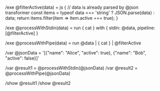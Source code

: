 /exe @filterActive(data) = js {
  // data is already parsed by @json transformer
  const items = typeof data === 'string' ? JSON.parse(data) : data;
  return items.filter(item => item.active === true);
}

/exe @processWithStdin(data) = run { cat } with { stdin: @data, pipeline: [@filterActive] }

/exe @processWithPipe(data) = run @data | { cat } | @filterActive

/var @jsonData = '[{"name": "Alice", "active": true}, {"name": "Bob", "active": false}]'

/var @result1 = @processWithStdin(@jsonData)
/var @result2 = @processWithPipe(@jsonData)

/show @result1
/show @result2